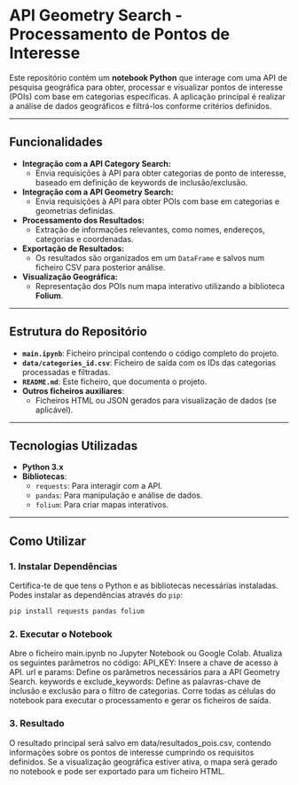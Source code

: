 # API Geometry Search - Processamento de Pontos de Interesse

Este repositório contém um **notebook Python** que interage com uma API de pesquisa geográfica para obter, processar e visualizar pontos de interesse (POIs) com base em categorias específicas. A aplicação principal é realizar a análise de dados geográficos e filtrá-los conforme critérios definidos.

---

## Funcionalidades



- **Integração com a API Category Search:**
  - Envia requisições à API para obter categorias de ponto de interesse, baseado em definição de keywords de inclusão/exclusão.
- **Integração com a API Geometry Search:**
  - Envia requisições à API para obter POIs com base em categorias e geometrias definidas.
- **Processamento dos Resultados:**
  - Extração de informações relevantes, como nomes, endereços, categorias e coordenadas.
- **Exportação de Resultados:**
  - Os resultados são organizados em um `DataFrame` e salvos num ficheiro CSV para posterior análise.
- **Visualização Geográfica:**
  - Representação dos POIs num mapa interativo utilizando a biblioteca **Folium**.

---

## Estrutura do Repositório

- **`main.ipynb`**: Ficheiro principal contendo o código completo do projeto.
- **`data/categories_id.csv`**: Ficheiro de saída com os IDs das categorias processadas e filtradas.
- **`README.md`**: Este ficheiro, que documenta o projeto.
- **Outros ficheiros auxiliares**:
  - Ficheiros HTML ou JSON gerados para visualização de dados (se aplicável).

---

## Tecnologias Utilizadas

- **Python 3.x**
- **Bibliotecas**:
  - `requests`: Para interagir com a API.
  - `pandas`: Para manipulação e análise de dados.
  - `folium`: Para criar mapas interativos.

---

## Como Utilizar

### 1. Instalar Dependências
Certifica-te de que tens o Python e as bibliotecas necessárias instaladas. Podes instalar as dependências através do `pip`:
```bash
pip install requests pandas folium
```

### 2. Executar o Notebook
Abre o ficheiro main.ipynb no Jupyter Notebook ou Google Colab.
Atualiza os seguintes parâmetros no código:
API_KEY: Insere a chave de acesso à API.
url e params: Define os parâmetros necessários para a API Geometry Search.
keywords e exclude_keywords: Define as palavras-chave de inclusão e exclusão para o filtro de categorias.
Corre todas as células do notebook para executar o processamento e gerar os ficheiros de saída.

### 3. Resultado
O resultado principal será salvo em data/resultados_pois.csv, contendo informações sobre os pontos de interesse cumprindo os requisitos definidos. 
Se a visualização geográfica estiver ativa, o mapa será gerado no notebook e pode ser exportado para um ficheiro HTML.
